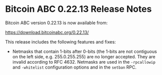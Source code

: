# Bitcoin ABC 0.22.13 Release Notes

Bitcoin ABC version 0.22.13 is now available from:

  <https://download.bitcoinabc.org/0.22.13/>

This release includes the following features and fixes:
 - Netmasks that contain 1-bits after 0-bits (the 1-bits are not contiguous on
   the left side, e.g. 255.0.255.255) are no longer accepted. They are invalid
   according to RFC 4632. Netmasks are used in the `-rpcallowip` and `-whitelist`
   configuration options and in the `setban` RPC.
